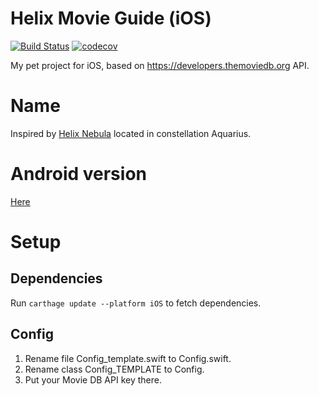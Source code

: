 # Helix Movie Guide (iOS)
[![Build Status](https://travis-ci.org/sswierczek/Helix-Movie-Guide-iOS.svg?branch=master)](https://travis-ci.org/sswierczek/Helix-Movie-Guide-iOS) [![codecov](https://codecov.io/gh/sswierczek/Helix-Movie-Guide-iOS/branch/master/graph/badge.svg)](https://codecov.io/gh/sswierczek/Helix-Movie-Guide-iOS)

My pet project for iOS, based on https://developers.themoviedb.org API.

# Name
Inspired by [Helix Nebula](https://en.wikipedia.org/wiki/Helix_Nebula) located in constellation Aquarius.

# Android version
[Here](https://github.com/sswierczek/Helix-Movie-Guide-Android)

# Setup

## Dependencies

Run ``` carthage update --platform iOS ``` to fetch dependencies.

## Config

1. Rename file Config_template.swift to Config.swift. 
2. Rename class Config_TEMPLATE to Config.
3. Put your Movie DB API key there.
